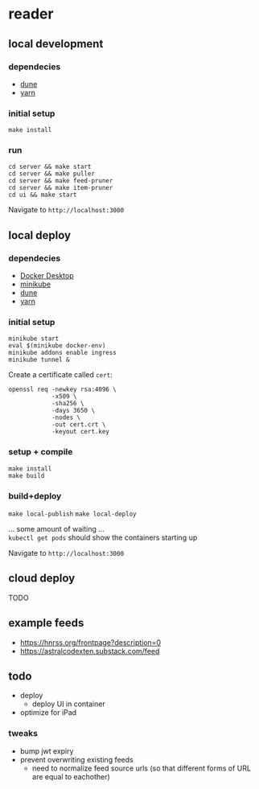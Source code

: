 # reader

## local development

### dependecies
 - [dune](https://dune.build)
 - [yarn](https://yarnpkg.com)

### initial setup
`make install`

### run
`cd server && make start`  
`cd server && make puller`  
`cd server && make feed-pruner`  
`cd server && make item-pruner`  
`cd ui && make start`  
  
Navigate to `http://localhost:3000`  

## local deploy

### dependecies
 - [Docker Desktop](https://www.docker.com/products/docker-desktop/)
 - [minikube](https://minikube.sigs.k8s.io/docs/)
 - [dune](https://dune.build)
 - [yarn](https://yarnpkg.com)
  

### initial setup

`minikube start`  
`eval $(minikube docker-env)`  
`minikube addons enable ingress`  
`minikube tunnel &`  
  
Create a certificate called `cert`:
```
openssl req -newkey rsa:4096 \
            -x509 \
            -sha256 \
            -days 3650 \
            -nodes \
            -out cert.crt \
            -keyout cert.key
```

### setup + compile
`make install`  
`make build`  

### build+deploy
`make local-publish`
`make local-deploy`

... some amount of waiting ...  
`kubectl get pods` should show the containers starting up  
  
Navigate to `http://localhost:3000`  

## cloud deploy
TODO  

## example feeds
 - https://hnrss.org/frontpage?description=0
 - https://astralcodexten.substack.com/feed

## todo
 - deploy
   - deploy UI in container
 - optimize for iPad

### tweaks
 - bump jwt expiry
 - prevent overwriting existing feeds
   - need to normalize feed source urls (so that different forms of URL are equal to eachother)
